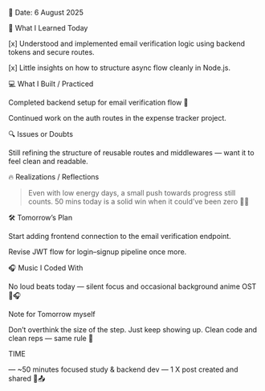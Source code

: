 📅 Date: 6 August 2025

🧠 What I Learned Today

[x] Understood and implemented email verification logic using backend tokens and secure routes.

[x] Little insights on how to structure async flow cleanly in Node.js.


💻 What I Built / Practiced

Completed backend setup for email verification flow 🔐

Continued work on the auth routes in the expense tracker project.


🔍 Issues or Doubts

Still refining the structure of reusable routes and middlewares — want it to feel clean and readable.


🔥 Realizations / Reflections

> Even with low energy days, a small push towards progress still counts. 50 mins today is a solid win when it could’ve been zero 💪✨



🛠 Tomorrow’s Plan

Start adding frontend connection to the email verification endpoint.

Revise JWT flow for login–signup pipeline once more.


🎧 Music I Coded With

No loud beats today — silent focus and occasional background anime OST 👀🎧


Note for Tomorrow myself

Don’t overthink the size of the step. Just keep showing up. Clean code and clean reps — same rule 🔄


TIME

— ~50 minutes focused study & backend dev
— 1 X post created and shared 🧠📤
